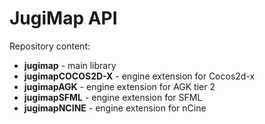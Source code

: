 JugiMap API
=======================

Repository content:

- **jugimap** - main library
- **jugimapCOCOS2D-X** - engine extension for Cocos2d-x
- **jugimapAGK** - engine extension for AGK tier 2
- **jugimapSFML** - engine extension for SFML
- **jugimapNCINE** - engine extension for nCine
